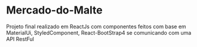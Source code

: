 # Mercado-do-Malte
Projeto final realizado em ReactJs com componentes feitos com base em MaterialUi, StyledComponent, React-BootStrap4 se comunicando com uma API RestFul
